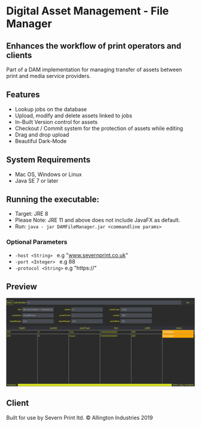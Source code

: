 # Digital Asset Management - File Manager
## Enhances the workflow of print operators and clients
Part of a DAM implementation for managing transfer of assets between print and media service providers.
## Features
* Lookup jobs on the database
* Upload, modify and delete assets linked to jobs
* In-Built Version control for assets
* Checkout / Commit system for the protection of assets while editing
* Drag and drop upload
* Beautiful Dark-Mode
## System Requirements
* Mac OS, Windows or Linux
* Java SE 7 or later
## Running the executable:
* Target: JRE 8
* Please Note: JRE 11 and above does not include JavaFX as default.
* Run: `java - jar DAMFileManager.jar <commandline params> `
### Optional Parameters
* `-host <String> ` e.g "www.severnprint.co.uk"
* `-port <Integer> ` e.g 88
* `-protocol <String>` e.g "https://"
## Preview
![Job View Screen](https://raw.githubusercontent.com/Mallington/DAMFileManager/master/Screen%20Shots/MainView.png)
## Client
Built for use by Severn Print ltd. © Allington Industries 2019
